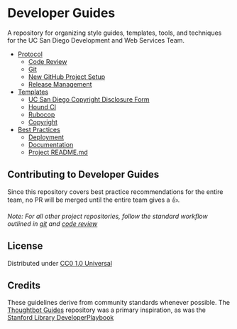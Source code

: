 # Developer Guides
A repository for organizing style guides, templates, tools, and techniques for the UC San Diego Development and Web Services Team.

* [Protocol](protocol/README.md)
  * [Code Review](protocol/code_review.md)
  * [Git](protocol/git.md)
  * [New GitHub Project Setup](protocol/new_project.md)
  * [Release Management](protocol/release_management.md)
* [Templates](templates/README.md)
  * [UC San Diego Copyright Disclosure Form](http://invent.ucsd.edu/invent/researchers/reporting-new-innovation/copyright-disclosure-form/)
  * [Hound CI](templates/.hound.yml)
  * [Rubocop](templates/.rubocop.yml)
  * [Copyright](templates/UC_Copyright_Notice.txt)
* [Best Practices](best-practices/README.md)
  * [Deployment](best-practices/deployment.md)
  * [Documentation](best-practices/documentation.md)
  * [Project README.md](best-practices/project_readme.md)

## Contributing to Developer Guides
Since this repository covers best practice recommendations for the entire team,
no PR will be merged until the entire team gives a :thumbsup:.

*Note: For all other project repositories, follow the standard workflow outlined
in [git](protocol/git.md) and [code review](protocol/code_review.md)*

## License
Distributed under [CC0 1.0 Universal](LICENSE)

## Credits
These guidelines derive from community standards whenever possible. The [Thoughtbot Guides](http://github.com/thoughtbot/guides) repository was a primary inspiration, as was the [Stanford Library DeveloperPlaybook](https://github.com/sul-dlss/DeveloperPlaybook)
